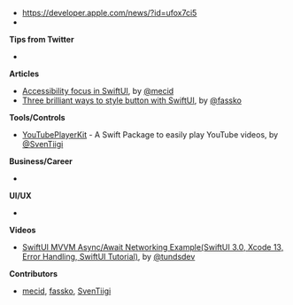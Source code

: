 - https://developer.apple.com/news/?id=ufox7ci5
-
**Tips from Twitter**

*

**Articles**

* [Accessibility focus in SwiftUI](https://swiftwithmajid.com/2021/09/23/accessibility-focus-in-swiftui/), by [@mecid](https://twitter.com/mecid)
* [Three brilliant ways to style button with SwiftUI](https://kristaps.me/blog/swiftui-three-ways-button/), by [@fassko](https://twitter.com/fassko)

**Tools/Controls**

* [YouTubePlayerKit](https://github.com/SvenTiigi/YouTubePlayerKit) - A Swift Package to easily play YouTube videos, by [@SvenTiigi](https://twitter.com/SvenTiigi)

**Business/Career**

*

**UI/UX**

*

**Videos**

* [SwiftUI MVVM Async/Await Networking Example(SwiftUI 3.0, Xcode 13, Error Handling, SwiftUI Tutorial)](https://youtu.be/53lbqYYAPLw), by [@tundsdev](https://twitter.com/tundsdev)

**Contributors**

* [mecid](https://github.com/mecid), [fassko](https://github.com/fassko), [SvenTiigi](https://github.com/SvenTiigi)